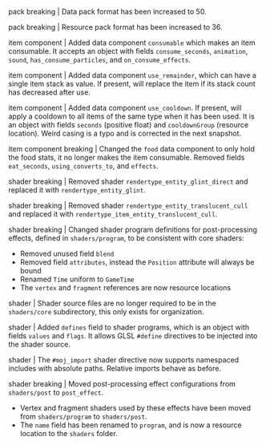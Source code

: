 pack breaking | Data pack format has been increased to 50.

pack breaking | Resource pack format has been increased to 36.

item component | Added data component `consumable` which makes an item consumable. It accepts an object with fields `consume_seconds`, `animation`, `sound`, `has_consume_particles`, and `on_consume_effects`.

item component | Added data component `use_remainder`, which can have a single item stack as value. If present, will replace the item if its stack count has decreased after use.

item component | Added data component `use_cooldown`. If present, will apply a cooldown to all items of the same type when it has been used. It is an object with fields `seconds` (positive float) and `cooldownGroup` (resource location). Weird casing is a typo and is corrected in the next snapshot.

item component breaking | Changed the `food` data component to only hold the food stats, it no longer makes the item consumable. Removed fields `eat_seconds`, `using_converts_to`, and `effects`.

shader breaking | Removed shader `rendertype_entity_glint_direct` and replaced it with `rendertype_entity_glint`.

shader breaking | Removed shader `rendertype_entity_translucent_cull` and replaced it with `rendertype_item_entity_translucent_cull`.

shader breaking | Changed shader program definitions for post-processing effects, defined in `shaders/program`, to be consistent with core shaders:
* Removed unused field `blend`
* Removed field `attributes`, instead the `Position` attribute will always be bound
* Renamed `Time` uniform to `GameTime`
* The `vertex` and `fragment` references are now resource locations

shader | Shader source files are no longer required to be in the `shaders/core` subdirectory, this only exists for organization.

shader | Added `defines` field to shader programs, which is an object with fields `values` and `flags`. It allows GLSL `#define` directives to be injected into the shader source.

shader | The `#moj_import` shader directive now supports namespaced includes with absolute paths. Relative imports behave as before.

shader breaking | Moved post-processing effect configurations from `shaders/post` to `post_effect`.
* Vertex and fragment shaders used by these effects have been moved from `shaders/program` to `shaders/post`.
* The `name` field has been renamed to `program`, and is now a resource location to the `shaders` folder.
